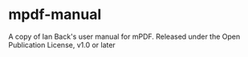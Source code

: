 # mpdf-manual
A copy of Ian Back's user manual for mPDF. Released under the Open Publication License, v1.0 or later  
